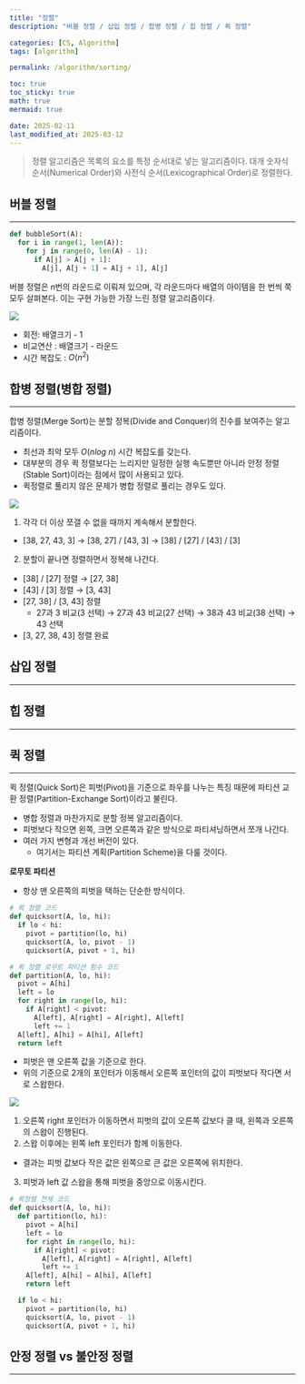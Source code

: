 ```yaml
---
title: "정렬"
description: "버블 정렬 / 삽입 정렬 / 합병 정렬 / 힙 정렬 / 퀵 정렬"

categories: [CS, Algorithm]
tags: [algorithm]

permalink: /algorithm/sorting/

toc: true
toc_sticky: true
math: true
mermaid: true

date: 2025-02-11
last_modified_at: 2025-03-12
---
```


> 정렬 알고리즘은 목록의 요소를 특정 순서대로 넣는 알고리즘이다. 대개 숫자식 순서(Numerical Order)와 사전식 순서(Lexicographical Order)로 정렬한다.

## 버블 정렬
---------

```python
def bubbleSort(A):
  for i in range(1, len(A)):
    for j in range(0, len(A) - 1):
      if A[j] > A[j + 1]:
        A[j], A[j + 1] = A[j + 1], A[j]
```

버블 정렬은 $n$번의 라운드로 이뤄져 있으며, 각 라운드마다 배열의 아이템을 한 번씩 쭉 모두 살펴본다. 이는 구현 가능한 가장 느린 정렬 알고리즘이다.

<img src="https://img1.daumcdn.net/thumb/R1280x0/?scode=mtistory2&fname=https%3A%2F%2Fblog.kakaocdn.net%2Fdn%2FTP0ub%2FbtrYrob3DhR%2FkTuGeUyanbWuwcdDdxjgn0%2Fimg.png">

- 회전: 배열크기 - 1
- 비교연산 : 배열크기 - 라운드
- 시간 복잡도 : $O(n^2)$

## 합병 정렬(병합 정렬)
---------

합병 정렬(Merge Sort)는 분할 정복(Divide and Conquer)의 진수를 보여주는 알고리즘이다. 
- 최선과 최악 모두 $O(nlog \ n)$ 시간 복잡도를 갖는다.
-  대부분의 경우 퀵 정렬보다는 느리지만 일정한 실행 속도뿐만 아니라 안정 정렬(Stable Sort)이라는 점에서 많이 사용되고 있다. 
- 퀵정렬로 풀리지 않은 문제가 병합 정렬로 풀리는 경우도 있다.

<img src="https://img1.daumcdn.net/thumb/R1280x0/?scode=mtistory2&fname=https%3A%2F%2Fblog.kakaocdn.net%2Fdn%2Fcc3r2Z%2Fbtra1ZJPfZb%2F4qxeTF4Ik9WlD0U93OWwL1%2Fimg.png">

1. 각각 더 이상 쪼갤 수 없을 때까지 계속해서 분할한다.
  - [38, 27, 43, 3] &rarr; [38, 27] / [43, 3] &rarr; [38] / [27] / [43] / [3]
2. 분할이 끝나면 정렬하면서 정복해 나간다.
  - [38] / [27] 정렬 &rarr; [27, 38]
  - [43] / [3] 정렬 &rarr; [3, 43]
  - [27, 38] / [3, 43] 정렬
    - 27과 3 비교(3 선택) &rarr; 27과 43 비교(27 선택) &rarr; 38과 43 비교(38 선택) &rarr; 43 선택
  - [3, 27, 38, 43] 정렬 완료


## 삽입 정렬
---------

## 힙 정렬
---------


## 퀵 정렬
---------

퀵 정렬(Quick Sort)은 피벗(Pivot)을 기준으로 좌우를 나누는 특징 때문에 파티션 교환 정렬(Partition-Exchange Sort)이라고 불린다.
- 병합 정렬과 마찬가지로 분할 정복 알고리즘이다.
- 피벗보다 작으면 왼쪽, 크면 오른쪽과 같은 방식으로 파티셔닝하면서 쪼개 나간다.
- 여러 가지 변형과 개선 버전이 있다.
  - 여기서는 파티션 계획(Partition Scheme)을 다룰 것이다.

**로무토 파티션**<br>
- 항상 맨 오른쪽의 피벗을 택하는 단순한 방식이다.

```python
# 퀵 정렬 코드
def quicksort(A, lo, hi):
  if lo < hi:
    pivot = partition(lo, hi)
    quicksort(A, lo, pivot - 1)
    quicksort(A, pivot + 1, hi)

# 퀵 정렬 로무트 파티션 함수 코드
def partition(A, lo, hi):
  pivot = A[hi]
  left = lo
  for right in range(lo, hi):
    if A[right] < pivot:
      A[left], A[right] = A[right], A[left]
      left += 1
  A[left], A[hi] = A[hi], A[left]
  return left
```

- 피벗은 맨 오른쪽 값을 기준으로 한다.
- 위의 기준으로 2개의 포인터가 이동해서 오른쪽 포인터의 값이 피벗보다 작다면 서로 스왑한다.

<img src="https://velog.velcdn.com/images/hysong/post/e3eee8f8-f7e5-4565-a168-f1cbb2df0f05/image.png">

1. 오른쪽 right 포인터가 이동하면서 피벗의 값이 오른쪽 값보다 클 때, 왼쪽과 오른쪽의 스왑이 진행된다.
2. 스왑 이후에는 왼쪽 left 포인터가 함께 이동한다.
  - 결과는 피벗 값보다 작은 값은 왼쪽으로 큰 값은 오른쪽에 위치한다.
3. 피벗과 left 값 스왑을 통해 피벗을 중앙으로 이동시킨다.

```python
# 퀵정렬 전체 코드
def quicksort(A, lo, hi):
  def partition(lo, hi):
    pivot = A[hi]
    left = lo
    for right in range(lo, hi):
      if A[right] < pivot:
        A[left], A[right] = A[right], A[left]
        left += 1
    A[left], A[hi] = A[hi], A[left]
    return left

  if lo < hi:
    pivot = partition(lo, hi)
    quicksort(A, lo, pivot - 1)
    quicksort(A, pivot + 1, hi)
```


## 안정 정렬 vs 불안정 정렬
---------
